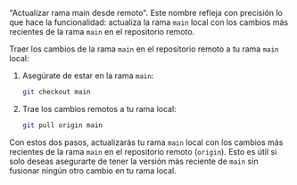 "Actualizar rama main desde remoto". 
Este nombre refleja con precisión lo que hace la funcionalidad: actualiza la rama `main` local con los cambios más recientes de la rama `main` en el repositorio remoto.

Traer los cambios de la rama `main` en el repositorio remoto a tu rama `main` local:
1. Asegúrate de estar en la rama `main`:
   ```bash
   git checkout main
   ```

2. Trae los cambios remotos a tu rama local:
   ```bash
   git pull origin main
   ```

Con estos dos pasos, actualizarás tu rama `main` local con los cambios más recientes de la rama `main` en el repositorio remoto (`origin`). Esto es útil si solo deseas asegurarte de tener la versión más reciente de `main` sin fusionar ningún otro cambio en tu rama local.